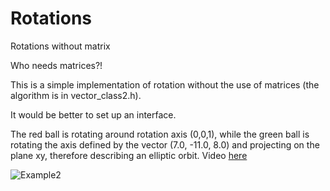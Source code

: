 # Rotations
Rotations without matrix

Who needs matrices?!

This is a simple implementation of rotation without the use of matrices (the
algorithm is in vector_class2.h).

It would be better to set up an interface.

The red ball is rotating around rotation axis (0,0,1), while the green ball
is rotating the axis defined by the vector (7.0, -11.0, 8.0) and projecting
on the plane xy, therefore describing an elliptic orbit.
Video [here](http://103.102.44.126/img/rotation.html)

![Example2](http://103.102.44.126/img/rotation.png)
